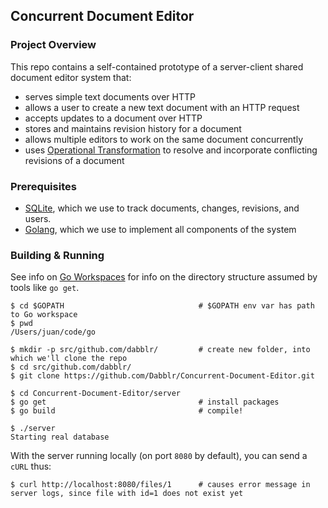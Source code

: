 ## Concurrent Document Editor
### Project Overview
This repo contains a self-contained prototype of a server-client shared document editor system that:
* serves simple text documents over HTTP
* allows a user to create a new text document with an HTTP request
* accepts updates to a document over HTTP
* stores and maintains revision history for a document
* allows multiple editors to work on the same document concurrently
* uses [Operational Transformation](https://en.wikipedia.org/wiki/Operational_transformation) to resolve and incorporate conflicting revisions of a document

### Prerequisites
* [SQLite](https://www.sqlite.org/download.html), which we use to track documents, changes, revisions, and users.
* [Golang](https://golang.org/doc/install), which we use to implement all components of the system

### Building & Running
See info on [Go Workspaces](https://golang.org/doc/code.html#Workspaces) for info on the directory structure assumed by tools like `go get`.
```
$ cd $GOPATH                              # $GOPATH env var has path to Go workspace
$ pwd
/Users/juan/code/go

$ mkdir -p src/github.com/dabblr/         # create new folder, into which we'll clone the repo
$ cd src/github.com/dabblr/
$ git clone https://github.com/Dabblr/Concurrent-Document-Editor.git

$ cd Concurrent-Document-Editor/server
$ go get                                  # install packages
$ go build                                # compile!

$ ./server
Starting real database
```

With the server running locally (on port `8080` by default), you can send a `cURL` thus:
```
$ curl http://localhost:8080/files/1      # causes error message in server logs, since file with id=1 does not exist yet
```
